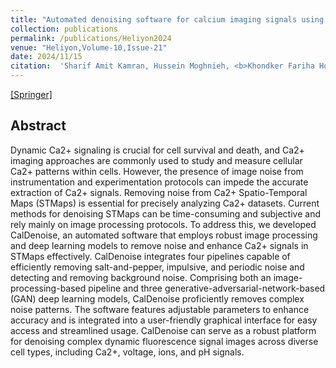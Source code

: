 ```yaml
---
title: "Automated denoising software for calcium imaging signals using deep learning"
collection: publications
permalink: /publications/Heliyon2024
venue: "Heliyon,Volume-10,Issue-21"
date: 2024/11/15
citation:  'Sharif Amit Kamran, Hussein Moghnieh, <b>Khondker Fariha Hossain<\b>, Allison Bartlett, Alireza Tavakkoli, Bernard T Drumm, Kenton M Sanders, Salah A Baker'
---
```

[[Springer]](https://www.cell.com/heliyon/fulltext/S2405-8440(24)15605-8)

## Abstract
Dynamic Ca2+ signaling is crucial for cell survival and death, and Ca2+ imaging approaches are commonly used to study and measure cellular Ca2+ patterns within cells. However, the presence of image noise from instrumentation and experimentation protocols can impede the accurate extraction of Ca2+ signals. Removing noise from Ca2+ Spatio-Temporal Maps (STMaps) is essential for precisely analyzing Ca2+ datasets. Current methods for denoising STMaps can be time-consuming and subjective and rely mainly on image processing protocols. To address this, we developed CalDenoise, an automated software that employs robust image processing and deep learning models to remove noise and enhance Ca2+ signals in STMaps effectively. CalDenoise integrates four pipelines capable of efficiently removing salt-and-pepper, impulsive, and periodic noise and detecting and removing background noise. Comprising both an image-processing-based pipeline and three generative-adversarial-network-based (GAN) deep learning models, CalDenoise proficiently removes complex noise patterns. The software features adjustable parameters to enhance accuracy and is integrated into a user-friendly graphical interface for easy access and streamlined usage.
CalDenoise can serve as a robust platform for denoising complex dynamic fluorescence signal images across diverse cell types, including Ca2+, voltage, ions, and pH signals.